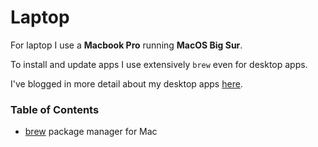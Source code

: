 # Laptop

For laptop I use a **Macbook Pro** running **MacOS Big Sur**.

To install and update apps I use extensively `brew` even for desktop apps.

I've blogged in more detail about my desktop apps [here](https://www.codingholygrail.com/awesome-cli-tools-2020).

### Table of Contents

* [brew](./brew/README.md) package manager for Mac
